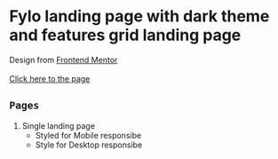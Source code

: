 # Fylo landing page with dark theme and features grid landing page


Design from [Frontend Mentor](https://www.frontendmentor.io) 
<br/>
<br/>
[Click here to the page](https://sido-a.github.io/fylo_landing_page/)

## `Pages`

1. Single landing page
    * Styled for Mobile responsibe
    * Style for Desktop responsibe
